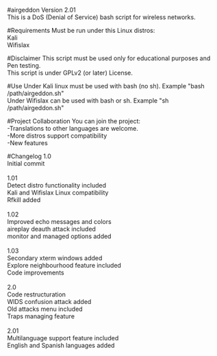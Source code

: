 #airgeddon
Version 2.01<br>
This is a DoS (Denial of Service) bash script for wireless networks.<br>

#Requirements
Must be run under this Linux distros:<br>
Kali<br>
Wifislax<br>

#Disclaimer
This script must be used only for educational purposes and Pen testing.<br>
This script is under GPLv2 (or later) License.<br>

#Use
Under Kali linux must be used with bash (no sh). Example "bash /path/airgeddon.sh"<br>
Under Wifislax can be used with bash or sh. Example "sh /path/airgeddon.sh"<br>

#Project Collaboration
You can join the project:<br>
-Translations to other languages are welcome.<br>
-More distros support compatibility<br>
-New features<br>

#Changelog
1.0<br>
Initial commit<br>
<br>
1.01<br>
Detect distro functionality included<br>
Kali and Wifislax Linux compatibility<br>
Rfkill added<br>
<br>
1.02<br>
Improved echo messages and colors<br>
aireplay deauth attack included<br>
monitor and managed options added<br>
<br>
1.03<br>
Secondary xterm windows added<br>
Explore neighbourhood feature included<br>
Code improvements<br>
<br>
2.0<br>
Code restructuration<br>
WIDS confusion attack added<br>
Old attacks menu included<br>
Traps managing feature<br>
<br>
2.01<br>
Multilanguage support feature included<br>
English and Spanish languages added<br>